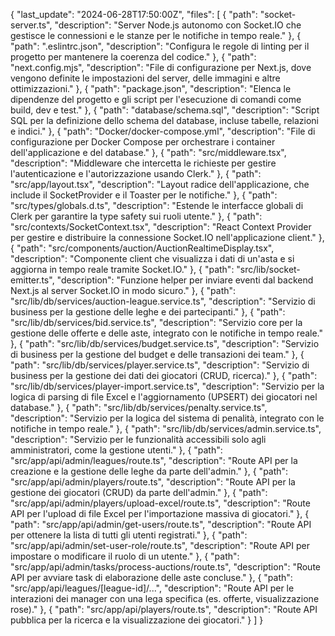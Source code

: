 {
"last_update": "2024-06-28T17:50:00Z",
"files": [
{
"path": "socket-server.ts",
"description": "Server Node.js autonomo con Socket.IO che gestisce le connessioni e le stanze per le notifiche in tempo reale."
},
{
"path": ".eslintrc.json",
"description": "Configura le regole di linting per il progetto per mantenere la coerenza del codice."
},
{
"path": "next.config.mjs",
"description": "File di configurazione per Next.js, dove vengono definite le impostazioni del server, delle immagini e altre ottimizzazioni."
},
{
"path": "package.json",
"description": "Elenca le dipendenze del progetto e gli script per l'esecuzione di comandi come build, dev e test."
},
{
"path": "database/schema.sql",
"description": "Script SQL per la definizione dello schema del database, incluse tabelle, relazioni e indici."
},
{
"path": "Docker/docker-compose.yml",
"description": "File di configurazione per Docker Compose per orchestrare i container dell'applicazione e del database."
},
{
"path": "src/middleware.tsx",
"description": "Middleware che intercetta le richieste per gestire l'autenticazione e l'autorizzazione usando Clerk."
},
{
"path": "src/app/layout.tsx",
"description": "Layout radice dell'applicazione, che include il SocketProvider e il Toaster per le notifiche."
},
{
"path": "src/types/globals.d.ts",
"description": "Estende le interfacce globali di Clerk per garantire la type safety sui ruoli utente."
},
{
"path": "src/contexts/SocketContext.tsx",
"description": "React Context Provider per gestire e distribuire la connessione Socket.IO nell'applicazione client."
},
{
"path": "src/components/auction/AuctionRealtimeDisplay.tsx",
"description": "Componente client che visualizza i dati di un'asta e si aggiorna in tempo reale tramite Socket.IO."
},
{
"path": "src/lib/socket-emitter.ts",
"description": "Funzione helper per inviare eventi dal backend Next.js al server Socket.IO in modo sicuro."
},
{
"path": "src/lib/db/services/auction-league.service.ts",
"description": "Servizio di business per la gestione delle leghe e dei partecipanti."
},
{
"path": "src/lib/db/services/bid.service.ts",
"description": "Servizio core per la gestione delle offerte e delle aste, integrato con le notifiche in tempo reale."
},
{
"path": "src/lib/db/services/budget.service.ts",
"description": "Servizio di business per la gestione del budget e delle transazioni dei team."
},
{
"path": "src/lib/db/services/player.service.ts",
"description": "Servizio di business per la gestione dei dati dei giocatori (CRUD, ricerca)."
},
{
"path": "src/lib/db/services/player-import.service.ts",
"description": "Servizio per la logica di parsing di file Excel e l'aggiornamento (UPSERT) dei giocatori nel database."
},
{
"path": "src/lib/db/services/penalty.service.ts",
"description": "Servizio per la logica del sistema di penalità, integrato con le notifiche in tempo reale."
},
{
"path": "src/lib/db/services/admin.service.ts",
"description": "Servizio per le funzionalità accessibili solo agli amministratori, come la gestione utenti."
},
{
"path": "src/app/api/admin/leagues/route.ts",
"description": "Route API per la creazione e la gestione delle leghe da parte dell'admin."
},
{
"path": "src/app/api/admin/players/route.ts",
"description": "Route API per la gestione dei giocatori (CRUD) da parte dell'admin."
},
{
"path": "src/app/api/admin/players/upload-excel/route.ts",
"description": "Route API per l'upload di file Excel per l'importazione massiva di giocatori."
},
{
"path": "src/app/api/admin/get-users/route.ts",
"description": "Route API per ottenere la lista di tutti gli utenti registrati."
},
{
"path": "src/app/api/admin/set-user-role/route.ts",
"description": "Route API per impostare o modificare il ruolo di un utente."
},
{
"path": "src/app/api/admin/tasks/process-auctions/route.ts",
"description": "Route API per avviare task di elaborazione delle aste concluse."
},
{
"path": "src/app/api/leagues/[league-id]/...",
"description": "Route API per le interazioni dei manager con una lega specifica (es. offerte, visualizzazione rose)."
},
{
"path": "src/app/api/players/route.ts",
"description": "Route API pubblica per la ricerca e la visualizzazione dei giocatori."
}
]
}
